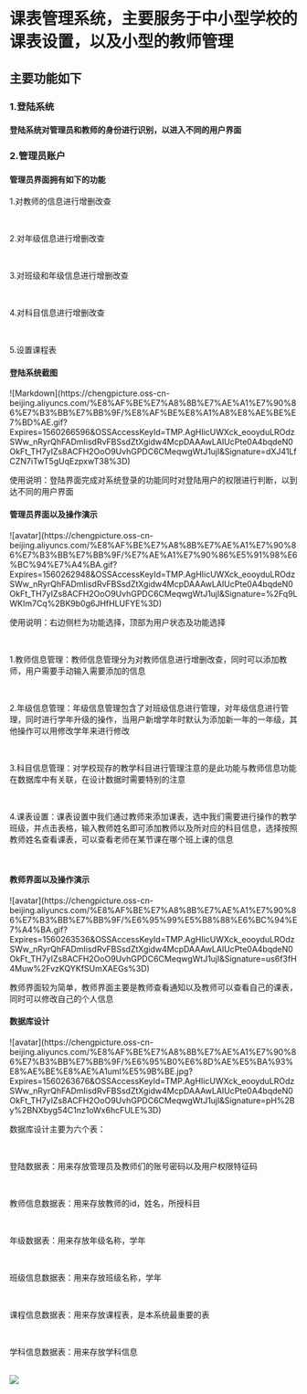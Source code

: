 <h1>课表管理系统，主要服务于中小型学校的课表设置，以及小型的教师管理</h1>
<h2>主要功能如下</h2>
<h3>1.登陆系统</h3>
<h4>登陆系统对管理员和教师的身份进行识别，以进入不同的用户界面</h4>
<h3>2.管理员账户</h3>
<h4>管理员界面拥有如下的功能</h4>  
<p>1.对教师的信息进行增删改查</p><br>
<p>2.对年级信息进行增删改查</p><br>
<p>3.对班级和年级信息进行增删改查</p><br>
<p>4.对科目信息进行增删改查</p><br>
<p>5.设置课程表</p>
<h4>登陆系统截图</h4>   
![Markdown](https://chengpicture.oss-cn-beijing.aliyuncs.com/%E8%AF%BE%E7%A8%8B%E7%AE%A1%E7%90%86%E7%B3%BB%E7%BB%9F/%E8%AF%BE%E8%A1%A8%E8%AE%BE%E7%BD%AE.gif?Expires=1560266596&OSSAccessKeyId=TMP.AgHIicUWXck_eooyduLROdzSWw_nRyrQhFADmIisdRvFBSsdZtXgidw4McpDAAAwLAIUcPte0A4bqdeN0OkFt_TH7yIZs8ACFH2OoO9UvhGPDC6CMeqwgWtJ1ujl&Signature=dXJ41LfCZN7iTwT5gUqEzpxwT38%3D)
<p>使用说明：登陆界面完成对系统登录的功能同时对登陆用户的权限进行判断，以到达不同的用户界面</p>
<h4>管理员界面以及操作演示</h4>
![avatar](https://chengpicture.oss-cn-beijing.aliyuncs.com/%E8%AF%BE%E7%A8%8B%E7%AE%A1%E7%90%86%E7%B3%BB%E7%BB%9F/%E7%AE%A1%E7%90%86%E5%91%98%E6%BC%94%E7%A4%BA.gif?Expires=1560262948&OSSAccessKeyId=TMP.AgHIicUWXck_eooyduLROdzSWw_nRyrQhFADmIisdRvFBSsdZtXgidw4McpDAAAwLAIUcPte0A4bqdeN0OkFt_TH7yIZs8ACFH2OoO9UvhGPDC6CMeqwgWtJ1ujl&Signature=%2Fq9LWKIm7Cq%2BK9b0g6JHfHLUFYE%3D)  
<p>使用说明：右边侧栏为功能选择，顶部为用户状态及功能选择</p><br>
<p>1.教师信息管理：教师信息管理分为对教师信息进行增删改查，同时可以添加教师，用户需要手动输入需要添加的信息</p><br>
<p>2.年级信息管理：年级信息管理包含了对班级信息进行管理，对年级信息进行管理，同时进行学年升级的操作，当用户新增学年时默认为添加新一年的一年级，其他操作可以用修改学年来进行修改</p><br>
<p>3.科目信息管理：对学校现存的教学科目进行管理注意的是此功能与教师信息功能在数据库中有关联，在设计数据时需要特别的注意</p><br>
<p>4.课表设置：课表设置中我们通过教师来添加课表，选中我们需要进行操作的教学班级，并点击表格，输入教师姓名即可添加教师以及所对应的科目信息，选择按照教师姓名查看课表，可以查看老师在某节课在哪个班上课的信息</p><br>
<h4>教师界面以及操作演示</h4>
![avatar](https://chengpicture.oss-cn-beijing.aliyuncs.com/%E8%AF%BE%E7%A8%8B%E7%AE%A1%E7%90%86%E7%B3%BB%E7%BB%9F/%E6%95%99%E5%B8%88%E6%BC%94%E7%A4%BA.gif?Expires=1560263536&OSSAccessKeyId=TMP.AgHIicUWXck_eooyduLROdzSWw_nRyrQhFADmIisdRvFBSsdZtXgidw4McpDAAAwLAIUcPte0A4bqdeN0OkFt_TH7yIZs8ACFH2OoO9UvhGPDC6CMeqwgWtJ1ujl&Signature=us6f3fH4Muw%2FvzKQYKfSUmXAEGs%3D)   
<p>教师界面较为简单，教师界面主要是教师查看通知以及教师可以查看自己的课表，同时可以修改自己的个人信息</p>  
<h4>数据库设计</h4>
![avatar](https://chengpicture.oss-cn-beijing.aliyuncs.com/%E8%AF%BE%E7%A8%8B%E7%AE%A1%E7%90%86%E7%B3%BB%E7%BB%9F/%E6%95%B0%E6%8D%AE%E5%BA%93%E8%AE%BE%E8%AE%A1uml%E5%9B%BE.jpg?Expires=1560263676&OSSAccessKeyId=TMP.AgHIicUWXck_eooyduLROdzSWw_nRyrQhFADmIisdRvFBSsdZtXgidw4McpDAAAwLAIUcPte0A4bqdeN0OkFt_TH7yIZs8ACFH2OoO9UvhGPDC6CMeqwgWtJ1ujl&Signature=pH%2By%2BNXbyg54C1nz1oWx6hcFULE%3D)
<p>数据库设计主要为六个表：</p><br>
<p>登陆数据表：用来存放管理员及教师们的账号密码以及用户权限特征码</p><br>
<p>教师信息数据表：用来存放教师的id，姓名，所授科目</p><br>
<p>年级数据表：用来存放年级名称，学年</p><br>
<p>班级信息数据表：用来存放班级名称，学年</p><br>
<p>课程信息数据表：用来存放课程表，是本系统最重要的表</p><br>
<p>学科信息数据表：用来存放学科信息</p><br>
<img src="http://pptzet0x4.bkt.clouddn.com/IMG_20180427_203732R.jpg">
